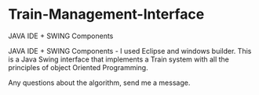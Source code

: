 # Train-Management-Interface
JAVA IDE + SWING Components

JAVA IDE + SWING Components - I used Eclipse and windows builder.
This is a Java Swing interface that implements a Train system with all the principles of object Oriented Programming.


Any questions about the algorithm, send me a message.
